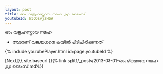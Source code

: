 ```yaml
---
layout: post
title: ഓം വജ്രഹസ്തായ നമഹ ൧൧ ടൈംസ്
youtubeId: WJODsvjzHSA
---
```

 
 
 ഓം വജ്രഹസ്തായ നമഹ 
 
 -  ആരാണ് വജ്രയുധനെ കയ്യിൽ പിടിച്ചിരിക്കുന്നത് 
 
  
 
  
 
 
 
 
 
 


{% include youtubePlayer.html id=page.youtubeId %}
 
[Next]({{ site.baseurl }}{% link  split1/_posts/2013-08-01-ഓം ഭിക്ഷാവേ നമഹ ൧൧ ടൈംസ്.md%})
 
